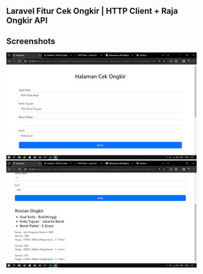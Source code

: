 ## Laravel Fitur Cek Ongkir | HTTP Client + Raja Ongkir API

## Screenshots
![alt text](https://github.com/ZakiAnshari/Laravel-HTTP-Client-Raja-Ongkir-API/blob/main/public/1.png?raw=true)
![alt text](https://github.com/ZakiAnshari/Laravel-HTTP-Client-Raja-Ongkir-API/blob/main/public/2.png?raw=true)
